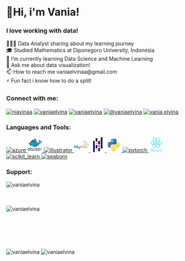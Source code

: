 <h1 align="left">👋Hi, i'm Vania!</h1>
<h3 align="left">I love working with data!</h3>
👩🏻‍💻 Data Analyst sharing about my learning journey</br>
🎓 Studied Mathematics at Diponegoro University, Indonesia</br>
🌱 I’m currently learning Data Science and Machine Learning</br>
💬 Ask me about data visualization!</br>
📫 How to reach me vaniaelvinaa@gmail.com</br>
⚡ Fun fact i know how to do a split!</br>

<h3 align="left">Connect with me:</h3>
<p align="left">
<a href="https://twitter.com/niavinaa" target="blank"><img align="center" src="https://raw.githubusercontent.com/rahuldkjain/github-profile-readme-generator/master/src/images/icons/Social/twitter.svg" alt="niavinaa" height="30" width="40" /></a>
<a href="https://linkedin.com/in/vaniaelvina" target="blank"><img align="center" src="https://raw.githubusercontent.com/rahuldkjain/github-profile-readme-generator/master/src/images/icons/Social/linked-in-alt.svg" alt="vaniaelvina" height="30" width="40" /></a>
<a href="https://instagram.com/vaniaelvina" target="blank"><img align="center" src="https://raw.githubusercontent.com/rahuldkjain/github-profile-readme-generator/master/src/images/icons/Social/instagram.svg" alt="vaniaelvina" height="30" width="40" /></a>
<a href="https://medium.com/@vaniaelvina" target="blank"><img align="center" src="https://raw.githubusercontent.com/rahuldkjain/github-profile-readme-generator/master/src/images/icons/Social/medium.svg" alt="@vaniaelvina" height="30" width="40" /></a>
<a href="https://www.youtube.com/c/vania elvina" target="blank"><img align="center" src="https://raw.githubusercontent.com/rahuldkjain/github-profile-readme-generator/master/src/images/icons/Social/youtube.svg" alt="vania elvina" height="30" width="40" /></a>
</p>

<h3 align="left">Languages and Tools:</h3>
<p align="left"> <a href="https://azure.microsoft.com/en-in/" target="_blank" rel="noreferrer"> <img src="https://www.vectorlogo.zone/logos/microsoft_azure/microsoft_azure-icon.svg" alt="azure" width="40" height="40"/> </a> <a href="https://www.docker.com/" target="_blank" rel="noreferrer"> <img src="https://raw.githubusercontent.com/devicons/devicon/master/icons/docker/docker-original-wordmark.svg" alt="docker" width="40" height="40"/> </a> <a href="https://www.adobe.com/in/products/illustrator.html" target="_blank" rel="noreferrer"> <img src="https://www.vectorlogo.zone/logos/adobe_illustrator/adobe_illustrator-icon.svg" alt="illustrator" width="40" height="40"/> </a> <a href="https://www.mysql.com/" target="_blank" rel="noreferrer"> <img src="https://raw.githubusercontent.com/devicons/devicon/master/icons/mysql/mysql-original-wordmark.svg" alt="mysql" width="40" height="40"/> </a> <a href="https://pandas.pydata.org/" target="_blank" rel="noreferrer"> <img src="https://raw.githubusercontent.com/devicons/devicon/2ae2a900d2f041da66e950e4d48052658d850630/icons/pandas/pandas-original.svg" alt="pandas" width="40" height="40"/> </a> <a href="https://www.python.org" target="_blank" rel="noreferrer"> <img src="https://raw.githubusercontent.com/devicons/devicon/master/icons/python/python-original.svg" alt="python" width="40" height="40"/> </a> <a href="https://pytorch.org/" target="_blank" rel="noreferrer"> <img src="https://www.vectorlogo.zone/logos/pytorch/pytorch-icon.svg" alt="pytorch" width="40" height="40"/> </a> <a href="https://reactjs.org/" target="_blank" rel="noreferrer"> <img src="https://raw.githubusercontent.com/devicons/devicon/master/icons/react/react-original-wordmark.svg" alt="react" width="40" height="40"/> </a> <a href="https://scikit-learn.org/" target="_blank" rel="noreferrer"> <img src="https://upload.wikimedia.org/wikipedia/commons/0/05/Scikit_learn_logo_small.svg" alt="scikit_learn" width="40" height="40"/> </a> <a href="https://seaborn.pydata.org/" target="_blank" rel="noreferrer"> <img src="https://seaborn.pydata.org/_images/logo-mark-lightbg.svg" alt="seaborn" width="40" height="40"/> </a> </p>

<h3 align="left">Support:</h3>
<p><a href="https://ko-fi.com/vaniaelvina"> <img align="left" src="https://cdn.ko-fi.com/cdn/kofi3.png?v=3" height="50" width="210" alt="vaniaelvina" /></a></p><br><br><br>

<p><img align="left" src="https://github-readme-stats.vercel.app/api/top-langs?username=vaniaelvina&show_icons=true&locale=en&layout=compact" alt="vaniaelvina" /></p><br><br><br><br><br><br>

<p>&nbsp;<img align="left" src="https://github-readme-stats.vercel.app/api?username=vaniaelvina&show_icons=true&locale=en" alt="vaniaelvina" /><img src="https://github-readme-streak-stats.herokuapp.com/?user=vaniaelvina&" alt="vaniaelvina" /></p>

